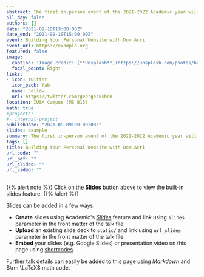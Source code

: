 ```yaml
---
abstract: The first in-person event of the 2021-2022 Academic year will be a talk on creating your own personal website. Please contact Dom Acri (dacri@iu.edu) for the slides and with any question you have.
all_day: false
authors: []
date: "2021-09-10T13:00:00Z"
date_end: "2021-09-10T15:00:00Z"
event: Building Your Personal Website with Dom Acri
event_url: https://example.org
featured: false
image:
  caption: 'Image credit: [**Unsplash**](https://unsplash.com/photos/bzdhc5b3Bxs)'
  focal_point: Right
links:
- icon: twitter
  icon_pack: fab
  name: Follow
  url: https://twitter.com/georgecushen
location: IUSM Campus (MS B15)
math: true
#projects:
#- internal-project
publishDate: "2021-09-09T00:00:00Z"
slides: example
summary: The first in-person event of the 2021-2022 Academic year will be a talk on creating your own personal website. Please contact Dom Acri (dacri@iu.edu) for the slides and with any question you have.
tags: []
title: Building Your Personal Website with Dom Acri
url_code: ""
url_pdf: ""
url_slides: ""
url_video: ""
---
```


{{% alert note %}}
Click on the **Slides** button above to view the built-in slides feature.
{{% /alert %}}

Slides can be added in a few ways:

- **Create** slides using Academic's [*Slides*](https://sourcethemes.com/academic/docs/managing-content/#create-slides) feature and link using `slides` parameter in the front matter of the talk file
- **Upload** an existing slide deck to `static/` and link using `url_slides` parameter in the front matter of the talk file
- **Embed** your slides (e.g. Google Slides) or presentation video on this page using [shortcodes](https://sourcethemes.com/academic/docs/writing-markdown-latex/).

Further talk details can easily be added to this page using *Markdown* and $\rm \LaTeX$ math code.
